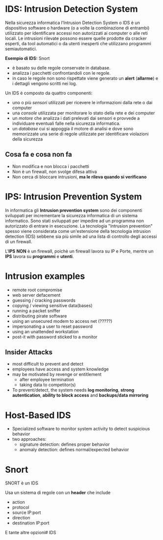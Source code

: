 # IDS: Intrusion Detection System

Nella sicurezza informatica l'Intrusion Detection System o IDS è un dispositivo software o hardware (o a volte la combinazione di entrambi) utilizzato per identificare accessi non autorizzati ai computer o alle reti locali. Le intrusioni rilevate possono essere quelle prodotte da cracker esperti, da tool automatici o da utenti
inesperti che utilizzano programmi semiautomatici.

__Esempio di IDS:__ Snort

- è basato su delle regole conservate in database.
- analizza i pacchetti confrontandoli con le regole.
- in caso le regole non sono rispettate viene generato un __alert__ (__allarme__) e i dettagli vengono scritti nei log.

Un IDS è composto da quattro componenti:
- uno o più _sensori_ utilizzati per ricevere le informazioni dalla rete o dai computer
- una _console_ utilizzata per monitorare lo stato della rete e dei computer
- un _motore_ che analizza i dati prelevati dai sensori e provvede a individuare eventuali falle nella
sicurezza informatica.
- un _database_ cui si appoggia il motore di analisi e dove sono memorizzate una serie di regole
utilizzate per identificare violazioni della sicurezza

## Cosa fa e cosa non fa

- Non modifica e non blocca i pacchetti
- Non è un firewall, non svolge difesa attiva
- Non cerca di bloccare intrusioni, __ma le rileva quando si verificano__

# IPS: Intrusion Prevention System

In informatica gli __Intrusion prevention system__ sono dei componenti sviluppati per incrementare
la sicurezza informatica di un sistema informatico. Sono stati sviluppati per impedire ad un
programma non autorizzato di entrare in esecuzione. La tecnologia "Intrusion prevention" spesso
viene considerata come un'estensione della tecnologia intrusion detection (IDS) sebbene sia più simile
ad una lista di controllo degli accessi di un firewall.

L'__IPS__ __NON__ è un firewall, poichè un firewall lavora su IP e Porte, mentre un __IPS__ lavora su __programmi__ e __utenti__.

# Intrusion examples

- remote root compromise
- web server defacement
- guessing / cracking passwords
- copying / viewing sensitive data(bases)
- running a packet sniffer
- distributing pirate software
- using an unsecured modem to access net (?????)
- impersonating a user to reset password
- using an unattended workstation
- post-it with password sticked to a monitor

## Insider Attacks

- most difficult to prevent and detect
- employees have access and system knowledge
- may be motivated by revenge or entitlement
    - after employee termination
    - taking data to competitor(s)
- To prevent/detect, the system needs __log monitoring__, __strong autentication__, __ability to block access__ and __backups/data mirroring__

# Host-Based IDS

- Specialized software to monitor system activity to detect suspicious behavior
- two approaches:
    - signature detection: defines proper behavior
    - anomaly detection: defines normal/expected behavior

# Snort

SNORT è un IDS

Usa un sistema di regole con un __header__ che include

- action
- protocol
- source IP:port
- direction
- destination IP:port

E tante altre opzioni# IDS

